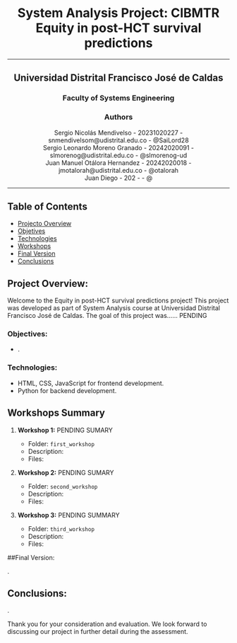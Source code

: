 # <div align="center">System Analysis Project: CIBMTR Equity in post-HCT survival predictions </div>

---

## <div align="center">Universidad Distrital Francisco José de Caldas</div>

### <div align="center">Faculty of Systems Engineering</div>


### <div align="center">Authors</div>
 <div align="center">Sergio Nicolás Mendivelso - 20231020227 - snmendivelsom@udistrital.edu.co - @SaiLord28</div>
 <div align="center">Sergio Leonardo Moreno Granado - 20242020091 - slmorenog@udistrital.edu.co - @slmorenog-ud</div>
 <div align="center">Juan Manuel Otálora Hernandez - 20242020018 - jmotalorah@udistrital.edu.co - @otalorah</div>
 <div align="center">Juan Diego - 202 -  - @ </div>
 
 
---

## Table of Contents
- [Projecto Overview](##project-overview)
- [Objetives](##objetives)
- [Technologies](##Technologies)
- [Workshops](##workshops-summary)
- [Final Version](##final-version)
- [Conclusions](##conclusions)


## Project Overview:

Welcome to the Equity in post-HCT survival predictions project! This project was developed as part of System Analysis course at Universidad Distrital Francisco José de Caldas. The goal of this project was...... PENDING


### Objectives:
- .

### Technologies:

- HTML, CSS, JavaScript for frontend development.
- Python for backend development.

## Workshops Summary

1. **Workshop 1:** PENDING SUMARY
    - Folder: `first_workshop`
    - Description:
    - Files: 

2. **Workshop 2:** PENDING SUMARY
    - Folder: `second_workshop`
    - Description:
    - Files: 

3. **Workshop 3:** PENDING SUMMARY
    - Folder: `third_workshop`
    - Description: 
    - Files: 

##Final Version:

.

## Conclusions:
.


Thank you for your consideration and evaluation. We look forward to discussing our project in further detail during the assessment.
